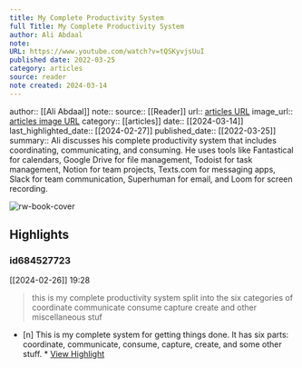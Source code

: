 ```yaml
---
title: My Complete Productivity System
full Title: My Complete Productivity System
author: Ali Abdaal
note: 
URL: https://www.youtube.com/watch?v=tQSKyvjsUuI
published date: 2022-03-25
category: articles
source: reader
note created: 2024-03-14
---
```

author:: [[Ali Abdaal]]
note:: 
source:: [[Reader]]
url:: [articles URL](https://www.youtube.com/watch?v=tQSKyvjsUuI)
image_url:: [articles image URL](https://i.ytimg.com/vi/tQSKyvjsUuI/hqdefault.jpg)
category:: [[articles]]
date:: [[2024-03-14]]
last_highlighted_date:: [[2024-02-27]]
published_date:: [[2022-03-25]]
summary:: Ali discusses his complete productivity system that includes coordinating, communicating, and consuming. He uses tools like Fantastical for calendars, Google Drive for file management, Todoist for task management, Notion for team projects, Texts.com for messaging apps, Slack for team communication, Superhuman for email, and Loom for screen recording.

![rw-book-cover](https://i.ytimg.com/vi/tQSKyvjsUuI/hqdefault.jpg)

## Highlights
### id684527723
[[2024-02-26]] 19:28
> this is my complete productivity system split into the six categories of coordinate communicate consume capture create and other miscellaneous stuf

- [n] This is my complete system for getting things done. It has six parts: coordinate, communicate, consume, capture, create, and some other stuff.  * [View Highlight](https://read.readwise.io/read/01hqktpfrhv6nppda26hb58xdq)


